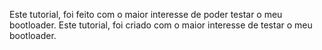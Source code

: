 Este tutorial, foi feito com o maior interesse de poder testar o meu bootloader.
Este tutorial, foi criado com o maior interesse de testar o meu bootloader.
